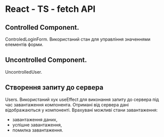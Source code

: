  # React - TS - fetch API
 
 ## Controlled Component.
  ControledLoginForm. Використаний стан для управління значеннями елементів форми.

 ## Uncontrolled Component.
  UncontrolledUser. 

 ## Створення запиту до сервера 
  Users. Використаний хук useEffect для виконання запиту до сервера під час завантаження компонента. Отримані від сервера дані відображаються у компоненті. 
 Врахувані можливі стани завантаження: 
  - завантаження даних, 
  - успішне завантаження, 
  - помилка завантаження.